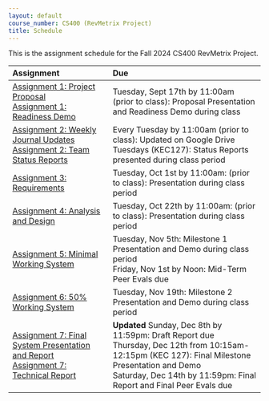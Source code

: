 ```yaml
---
layout: default
course_number: CS400 (RevMetrix Project)
title: Schedule
---
```


This is the assignment schedule for the Fall 2024 CS400 RevMetrix Project. 

**Assignment** | **Due**
:--------------|:---------
[Assignment 1: Project Proposal](../../assign/assign01.html)<br>[Assignment 1: Readiness Demo](../../assign/assign01.html)  | Tuesday, Sept 17th by 11:00am (prior to class): Proposal Presentation and Readiness Demo during class
[Assignment 2: Weekly Journal Updates](../../assign/assign02.html)<br>[Assignment 2: Team Status Reports](../../assign/assign02.html) | Every Tuesday by 11:00am (prior to class): Updated on Google Drive<br> Tuesdays (KEC127): Status Reports presented during class period
[Assignment 3: Requirements](../../assign/assign03.html)                   | Tuesday, Oct 1st by 11:00am: (prior to class): Presentation during class period
[Assignment 4: Analysis and Design](../../assign/assign04.html)            | Tuesday, Oct 22th by 11:00am: (prior to class): Presentation during class period
[Assignment 5: Minimal Working System](../../assign/assign05.html)         | Tuesday, Nov 5th: Milestone 1 Presentation and Demo during class period<br>Friday, Nov 1st by Noon: Mid-Term Peer Evals due
[Assignment 6: 50% Working System](../../assign/assign06.html)             | Tuesday, Nov 19th: Milestone 2 Presentation and Demo during class period
[Assignment 7: Final System Presentation and Report](../../assign/assign07.html)<br>[Assignment 7: Technical Report](../../assign/finalreport.html) | **Updated** Sunday, Dec 8th by 11:59pm: Draft Report due<br>Thursday, Dec 12th from 10:15am-12:15pm (KEC 127): Final Milestone Presentation and Demo<br>Saturday, Dec 14th by 11:59pm: Final Report and Final Peer Evals due
